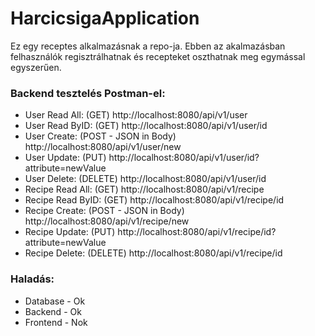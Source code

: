 # HarcicsigaApplication
Ez egy receptes alkalmazásnak a repo-ja. Ebben az akalmazásban felhasználók regisztrálhatnak és recepteket oszthatnak meg egymással egyszerűen.

### Backend tesztelés Postman-el:
 - User Read All: (GET) http://localhost:8080/api/v1/user 
 - User Read ByID: (GET) http://localhost:8080/api/v1/user/id
 - User Create: (POST - JSON in Body) http://localhost:8080/api/v1/user/new
 - User Update: (PUT) http://localhost:8080/api/v1/user/id?attribute=newValue
 - User Delete: (DELETE) http://localhost:8080/api/v1/user/id
 - Recipe Read All: (GET) http://localhost:8080/api/v1/recipe 
 - Recipe Read ByID: (GET) http://localhost:8080/api/v1/recipe/id
 - Recipe Create: (POST - JSON in Body) http://localhost:8080/api/v1/recipe/new
 - Recipe Update: (PUT) http://localhost:8080/api/v1/recipe/id?attribute=newValue
 - Recipe Delete: (DELETE) http://localhost:8080/api/v1/recipe/id

### Haladás:
 - Database - Ok
 - Backend - Ok
 - Frontend - Nok
